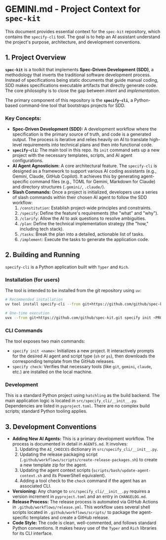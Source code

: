 # GEMINI.md - Project Context for `spec-kit`

This document provides essential context for the `spec-kit` repository, which contains the `specify-cli` tool. The goal is to help an AI assistant understand the project's purpose, architecture, and development conventions.

## 1. Project Overview

**`spec-kit`** is a toolkit that implements **Spec-Driven Development (SDD)**, a methodology that inverts the traditional software development process. Instead of specifications being static documents that guide manual coding, SDD makes specifications executable artifacts that directly generate code. The core philosophy is to close the gap between *intent* and *implementation*.

The primary component of this repository is the **`specify-cli`**, a Python-based command-line tool that bootstraps projects for SDD.

### Key Concepts:

*   **Spec-Driven Development (SDD):** A development workflow where the specification is the primary source of truth, and code is a generated output. The process is iterative and relies heavily on AI to translate high-level requirements into technical plans and then into functional code.
*   **`specify-cli`:** The main tool in this repo. Its `init` command sets up a new project with the necessary templates, scripts, and AI agent configurations.
*   **AI Agent Agnosticism:** A core architectural feature. The `specify-cli` is designed as a framework to support various AI coding assistants (e.g., Gemini, Claude, GitHub Copilot). It achieves this by generating agent-specific command files (e.g., TOML for Gemini, Markdown for Claude) and directory structures (`.gemini/`, `.claude/`).
*   **Slash Commands:** Once a project is initialized, developers use a series of slash commands within their chosen AI agent to follow the SDD workflow:
    1.  `/constitution`: Establish project-wide principles and constraints.
    2.  `/specify`: Define the feature's requirements (the "what" and "why").
    3.  `/clarify`: Allow the AI to ask questions to resolve ambiguities.
    4.  `/plan`: Define the technical implementation strategy (the "how," including tech stack).
    5.  `/tasks`: Break the plan into a detailed, actionable list of tasks.
    6.  `/implement`: Execute the tasks to generate the application code.

## 2. Building and Running

`specify-cli` is a Python application built with `Typer` and `Rich`.

### Installation (for users)

The tool is intended to be installed from the git repository using `uv`:

```bash
# Recommended installation
uv tool install specify-cli --from git+https://github.com/github/spec-kit.git

# One-time execution
uvx --from git+https://github.com/github/spec-kit.git specify init <PROJECT_NAME>
```

### CLI Commands

The tool exposes two main commands:

*   `specify init <name>`: Initializes a new project. It interactively prompts for the desired AI agent and script type (`sh` or `ps`), then downloads the corresponding template from the GitHub releases.
*   `specify check`: Verifies that necessary tools (like `git`, `gemini`, `claude`, etc.) are installed on the local machine.

### Development

This is a standard Python project using `hatchling` as the build backend. The main application logic is located in `src/specify_cli/__init__.py`. Dependencies are listed in `pyproject.toml`. There are no complex build scripts; standard Python tooling applies.

## 3. Development Conventions

*   **Adding New AI Agents:** This is a primary development workflow. The process is documented in detail in `AGENTS.md`. It involves:
    1.  Updating the `AI_CHOICES` dictionary in `src/specify_cli/__init__.py`.
    2.  Updating the release packaging script (`.github/workflows/scripts/create-release-packages.sh`) to create a new template zip for the agent.
    3.  Updating the agent context scripts (`scripts/bash/update-agent-context.sh` and its PowerShell equivalent).
    4.  Adding a tool check to the `check` command if the agent has an associated CLI.
*   **Versioning:** Any change to `src/specify_cli/__init__.py` requires a version increment in `pyproject.toml` and an entry in `CHANGELOG.md`.
*   **Release Process:** The release process is automated via GitHub Actions in `.github/workflows/release.yml`. This workflow uses several shell scripts located in `.github/workflows/scripts/` to package the agent-specific templates and create a GitHub release.
*   **Code Style:** The code is clean, well-commented, and follows standard Python conventions. It makes heavy use of the `Typer` and `Rich` libraries for its CLI interface.
